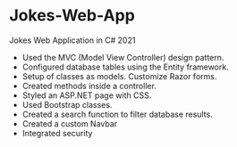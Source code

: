 # Jokes-Web-App
Jokes Web Application in C# 2021

- Used the MVC (Model View Controller) design pattern.
- Configured database tables using the Entity framework.
- Setup of classes as models. Customize Razor forms.
- Created methods inside a controller.
- Styled an ASP.NET page with CSS.
- Used Bootstrap classes.
- Created a search function to filter database results.
- Created a custom Navbar
- Integrated security 